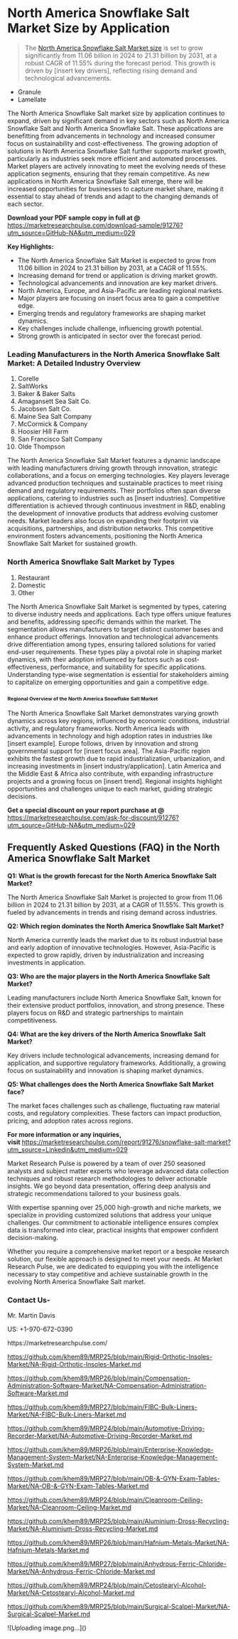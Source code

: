 <h1>North America Snowflake Salt Market&nbsp;Size by Application</h1><blockquote><p>The <a href="https://marketresearchpulse.com/download-sample/91276?utm_source=GitHub-NA&amp;utm_medium=029">North America Snowflake Salt Market size</a> is set to grow significantly from 11.06 billion in 2024 to 21.31 billion by 2031, at a robust CAGR of 11.55% during the forecast period. This growth is driven by [insert key drivers], reflecting rising demand and technological advancements.</p></blockquote><ul><li>Granule<li> Lamellate</li></ul><p>The North America Snowflake Salt market size by application continues to expand, driven by significant demand in key sectors such as North America Snowflake Salt and North America Snowflake Salt. These applications are benefitting from advancements in technology and increased consumer focus on sustainability and cost-effectiveness. The growing adoption of solutions in North America Snowflake Salt further supports market growth, particularly as industries seek more efficient and automated processes. Market players are actively innovating to meet the evolving needs of these application segments, ensuring that they remain competitive. As new applications in North America Snowflake Salt emerge, there will be increased opportunities for businesses to capture market share, making it essential to stay ahead of trends and adapt to the changing demands of each sector.</p><p><strong>Download your PDF sample copy in full at @ </strong><a href="https://marketresearchpulse.com/download-sample/91276?utm_source=GitHub-NA&amp;utm_medium=029">https://marketresearchpulse.com/download-sample/91276?utm_source=GitHub-NA&amp;utm_medium=029</a></p><p><strong>Key Highlights: </strong></p><ul><li>The North America Snowflake Salt Market is expected to grow from 11.06 billion in 2024 to 21.31 billion by 2031, at a CAGR of 11.55%.</li><li>Increasing demand for trend or application is driving market growth.</li><li>Technological advancements and innovation are key market drivers.</li><li>North America, Europe, and Asia-Pacific are leading regional markets.</li><li>Major players are focusing on insert focus area to gain a competitive edge.</li><li>Emerging trends and regulatory frameworks are shaping market dynamics.</li><li>Key challenges include challenge, influencing growth potential.</li><li>Strong growth is anticipated in sector over the forecast period.</li></ul><h3>Leading Manufacturers in the North America Snowflake Salt Market: A Detailed Industry Overview</h3><ol><li>Corelle</li><li>SaltWorks</li><li>Baker & Baker Salts</li><li>Amagansett Sea Salt Co.</li><li>Jacobsen Salt Co.</li><li>Maine Sea Salt Company</li><li>McCormick & Company</li><li>Hoosier Hill Farm</li><li>San Francisco Salt Company</li><li>Olde Thompson</li></ol><div class="flex max-w-full flex-col flex-grow"><div class="min-h-8 text-message flex w-full flex-col items-end gap-2 whitespace-normal break-words [.text-message+&amp;]:mt-5" dir="auto" data-message-author-role="assistant" data-message-id="fd8432e4-4910-450d-b182-61b7bfb0a01f" data-message-model-slug="gpt-4o"><div class="flex w-full flex-col gap-1 empty:hidden first:pt-[3px]"><div class="markdown prose w-full break-words dark:prose-invert light"><p>The North America Snowflake Salt Market features a dynamic landscape with leading manufacturers driving growth through innovation, strategic collaborations, and a focus on emerging technologies. Key players leverage advanced production techniques and sustainable practices to meet rising demand and regulatory requirements. Their portfolios often span diverse applications, catering to industries such as [insert industries]. Competitive differentiation is achieved through continuous investment in R&amp;D, enabling the development of innovative products that address evolving customer needs. Market leaders also focus on expanding their footprint via acquisitions, partnerships, and distribution networks. This competitive environment fosters advancements, positioning the North America Snowflake Salt Market for sustained growth.</p></div></div></div></div><h3>North America Snowflake Salt Market by Types</h3><ol><li>Restaurant<li> Domestic<li> Other</li></ol><div class="flex max-w-full flex-col flex-grow"><div class="min-h-8 text-message flex w-full flex-col items-end gap-2 whitespace-normal break-words [.text-message+&amp;]:mt-5" dir="auto" data-message-author-role="assistant" data-message-id="084470be-0bb7-4664-bddf-5156b4f41249" data-message-model-slug="gpt-4o-mini"><div class="flex w-full flex-col gap-1 empty:hidden first:pt-[3px]"><div class="markdown prose w-full break-words dark:prose-invert light"><p>The North America Snowflake Salt Market is segmented by types, catering to diverse industry needs and applications. Each type offers unique features and benefits, addressing specific demands within the market. The segmentation allows manufacturers to target distinct customer bases and enhance product offerings. Innovation and technological advancements drive differentiation among types, ensuring tailored solutions for varied end-user requirements. These types play a pivotal role in shaping market dynamics, with their adoption influenced by factors such as cost-effectiveness, performance, and suitability for specific applications. Understanding type-wise segmentation is essential for stakeholders aiming to capitalize on emerging opportunities and gain a competitive edge.</p></div></div></div></div><h3><span style="font-size: 11px;">Regional Overview of the North America Snowflake Salt Market</span></h3><div class="flex max-w-full flex-col flex-grow"><div class="min-h-8 text-message flex w-full flex-col items-end gap-2 whitespace-normal break-words [.text-message+&amp;]:mt-5" dir="auto" data-message-author-role="assistant" data-message-id="e9038762-ce64-4e30-91c9-9bd413514231" data-message-model-slug="gpt-4o-mini"><div class="flex w-full flex-col gap-1 empty:hidden first:pt-[3px]"><div class="markdown prose w-full break-words dark:prose-invert light"><p>The North America Snowflake Salt Market demonstrates varying growth dynamics across key regions, influenced by economic conditions, industrial activity, and regulatory frameworks. North America leads with advancements in technology and high adoption rates in industries like [insert example]. Europe follows, driven by innovation and strong governmental support for [insert focus area]. The Asia-Pacific region exhibits the fastest growth due to rapid industrialization, urbanization, and increasing investments in [insert industry/application]. Latin America and the Middle East &amp; Africa also contribute, with expanding infrastructure projects and a growing focus on [insert trend]. Regional insights highlight opportunities and challenges unique to each market, guiding strategic decisions.</p></div></div></div></div><p><strong>Get a special discount on your report purchase at @ </strong><a href="https://marketresearchpulse.com/ask-for-discount/91276?utm_source=GitHub-NA&amp;utm_medium=029">https://marketresearchpulse.com/ask-for-discount/91276?utm_source=GitHub-NA&amp;utm_medium=029</a></p><h2>Frequently Asked Questions (FAQ) in the North America Snowflake Salt Market</h2><p><strong>Q1: What is the growth forecast for the North America Snowflake Salt Market?</strong></p><p>The North America Snowflake Salt Market is projected to grow from 11.06 billion in 2024 to 21.31 billion by 2031, at a CAGR of 11.55%. This growth is fueled by advancements in trends and rising demand across industries.</p><p><strong>Q2: Which region dominates the North America Snowflake Salt Market?</strong></p><p>North America currently leads the market due to its robust industrial base and early adoption of innovative technologies. However, Asia-Pacific is expected to grow rapidly, driven by industrialization and increasing investments in application.</p><p><strong>Q3: Who are the major players in the North America Snowflake Salt Market?</strong></p><p>Leading manufacturers include North America Snowflake Salt, known for their extensive product portfolios, innovation, and strong presence. These players focus on R&amp;D and strategic partnerships to maintain competitiveness.</p><p><strong>Q4: What are the key drivers of the North America Snowflake Salt Market?</strong></p><p>Key drivers include technological advancements, increasing demand for application, and supportive regulatory frameworks. Additionally, a growing focus on sustainability and innovation is shaping market dynamics.</p><p><strong>Q5: What challenges does the North America Snowflake Salt Market face?</strong></p><p>The market faces challenges such as challenge, fluctuating raw material costs, and regulatory complexities. These factors can impact production, pricing, and adoption rates across regions.</p><p><strong>For more information or any inquiries, visit&nbsp;</strong><a href="https://marketresearchpulse.com/report/91276/snowflake-salt-market?utm_source=Linkedin&utm_medium=029">https://marketresearchpulse.com/report/91276/snowflake-salt-market?utm_source=Linkedin&utm_medium=029</a></p><p>Market Research Pulse is powered by a team of over 250 seasoned analysts and subject matter experts who leverage advanced data collection techniques and robust research methodologies to deliver actionable insights. We go beyond data presentation, offering deep analysis and strategic recommendations tailored to your business goals.</p><p>With expertise spanning over 25,000 high-growth and niche markets, we specialize in providing customized solutions that address your unique challenges. Our commitment to actionable intelligence ensures complex data is transformed into clear, practical insights that empower confident decision-making.</p><p>Whether you require a comprehensive market report or a bespoke research solution, our flexible approach is designed to meet your needs. At Market Research Pulse, we are dedicated to equipping you with the intelligence necessary to stay competitive and achieve sustainable growth in the evolving North America Snowflake Salt market.</p><h3><strong>Contact Us-</strong></h3><p>Mr. Martin Davis</p><p>US: +1-970-672-0390</p><p>https://marketresearchpulse.com/</p><p><a href="https://github.com/khem89/MRP25/blob/main/Rigid-Orthotic-Insoles-Market/NA-Rigid-Orthotic-Insoles-Market.md">https://github.com/khem89/MRP25/blob/main/Rigid-Orthotic-Insoles-Market/NA-Rigid-Orthotic-Insoles-Market.md</a></p><p><a href="https://github.com/khem89/MRP26/blob/main/Compensation-Administration-Software-Market/NA-Compensation-Administration-Software-Market.md">https://github.com/khem89/MRP26/blob/main/Compensation-Administration-Software-Market/NA-Compensation-Administration-Software-Market.md</a></p><p><a href="https://github.com/khem89/MRP27/blob/main/FIBC-Bulk-Liners-Market/NA-FIBC-Bulk-Liners-Market.md">https://github.com/khem89/MRP27/blob/main/FIBC-Bulk-Liners-Market/NA-FIBC-Bulk-Liners-Market.md</a></p><p><a href="https://github.com/khem89/MRP24/blob/main/Automotive-Driving-Recorder-Market/NA-Automotive-Driving-Recorder-Market.md">https://github.com/khem89/MRP24/blob/main/Automotive-Driving-Recorder-Market/NA-Automotive-Driving-Recorder-Market.md</a></p><p><a href="https://github.com/khem89/MRP26/blob/main/Enterprise-Knowledge-Management-System-Market/NA-Enterprise-Knowledge-Management-System-Market.md">https://github.com/khem89/MRP26/blob/main/Enterprise-Knowledge-Management-System-Market/NA-Enterprise-Knowledge-Management-System-Market.md</a></p><p><a href="https://github.com/khem89/MRP27/blob/main/OB-&-GYN-Exam-Tables-Market/NA-OB-&-GYN-Exam-Tables-Market.md">https://github.com/khem89/MRP27/blob/main/OB-&-GYN-Exam-Tables-Market/NA-OB-&-GYN-Exam-Tables-Market.md</a></p><p><a href="https://github.com/khem89/MRP24/blob/main/Cleanroom-Ceiling-Market/NA-Cleanroom-Ceiling-Market.md">https://github.com/khem89/MRP24/blob/main/Cleanroom-Ceiling-Market/NA-Cleanroom-Ceiling-Market.md</a></p><p><a href="https://github.com/khem89/MRP25/blob/main/Aluminium-Dross-Recycling-Market/NA-Aluminium-Dross-Recycling-Market.md">https://github.com/khem89/MRP25/blob/main/Aluminium-Dross-Recycling-Market/NA-Aluminium-Dross-Recycling-Market.md</a></p><p><a href="https://github.com/khem89/MRP26/blob/main/Hafnium-Metals-Market/NA-Hafnium-Metals-Market.md">https://github.com/khem89/MRP26/blob/main/Hafnium-Metals-Market/NA-Hafnium-Metals-Market.md</a></p><p><a href="https://github.com/khem89/MRP27/blob/main/Anhydrous-Ferric-Chloride-Market/NA-Anhydrous-Ferric-Chloride-Market.md">https://github.com/khem89/MRP27/blob/main/Anhydrous-Ferric-Chloride-Market/NA-Anhydrous-Ferric-Chloride-Market.md</a></p><p><a href="https://github.com/khem89/MRP24/blob/main/Cetostearyl-Alcohol-Market/NA-Cetostearyl-Alcohol-Market.md">https://github.com/khem89/MRP24/blob/main/Cetostearyl-Alcohol-Market/NA-Cetostearyl-Alcohol-Market.md</a></p><p><a href="https://github.com/khem89/MRP25/blob/main/Surgical-Scalpel-Market/NA-Surgical-Scalpel-Market.md">https://github.com/khem89/MRP25/blob/main/Surgical-Scalpel-Market/NA-Surgical-Scalpel-Market.md</a></p>
![Uploading image.png…]()
